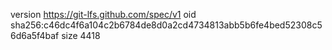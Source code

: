 version https://git-lfs.github.com/spec/v1
oid sha256:c46dc4f6a104c2b6784de8d0a2cd4734813abb5b6fe4bed52308c56d6a5f4baf
size 4418
